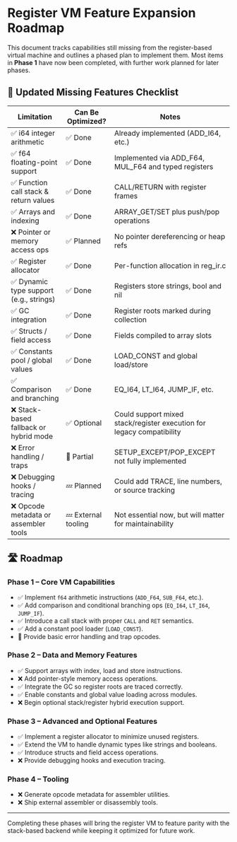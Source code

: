 # Register VM Feature Expansion Roadmap

This document tracks capabilities still missing from the register-based virtual machine and outlines a phased plan to implement them. Most items in **Phase 1** have now been completed, with further work planned for later phases.

## 🧩 Updated Missing Features Checklist

| Limitation | Can Be Optimized? | Notes |
|-----------|-------------------|------|
| ✅ i64 integer arithmetic | ✅ Done | Already implemented (ADD_I64, etc.) |
| ✅ f64 floating-point support | ✅ Done | Implemented via ADD_F64, MUL_F64 and typed registers |
| ✅ Function call stack & return values | ✅ Done | CALL/RETURN with register frames |
| ✅ Arrays and indexing | ✅ Done | ARRAY_GET/SET plus push/pop operations |
| ❌ Pointer or memory access ops | ✅ Planned | No pointer dereferencing or heap refs |
| ✅ Register allocator | ✅ Done | Per-function allocation in reg_ir.c |
| ✅ Dynamic type support (e.g., strings) | ✅ Done | Registers store strings, bool and nil |
| ✅ GC integration | ✅ Done | Register roots marked during collection |
| ✅ Structs / field access | ✅ Done | Fields compiled to array slots |
| ✅ Constants pool / global values | ✅ Done | LOAD_CONST and global load/store |
| ✅ Comparison and branching | ✅ Done | EQ_I64, LT_I64, JUMP_IF, etc. |
| ❌ Stack-based fallback or hybrid mode | ✅ Optional | Could support mixed stack/register execution for legacy compatibility |
| ❌ Error handling / traps | 🔄 Partial | SETUP_EXCEPT/POP_EXCEPT not fully implemented |
| ❌ Debugging hooks / tracing | 💤 Planned | Could add TRACE, line numbers, or source tracking |
| ❌ Opcode metadata or assembler tools | 💤 External tooling | Not essential now, but will matter for maintainability |

## 🛣️ Roadmap

### Phase 1 – Core VM Capabilities
- ✅ Implement `f64` arithmetic instructions (`ADD_F64`, `SUB_F64`, etc.).
- ✅ Add comparison and conditional branching ops (`EQ_I64`, `LT_I64`, `JUMP_IF`).
- ✅ Introduce a call stack with proper `CALL` and `RET` semantics.
- ✅ Add a constant pool loader (`LOAD_CONST`).
- 🔄 Provide basic error handling and trap opcodes.

### Phase 2 – Data and Memory Features
- ✅ Support arrays with index, load and store instructions.
- ❌ Add pointer-style memory access operations.
- ✅ Integrate the GC so register roots are traced correctly.
- ✅ Enable constants and global value loading across modules.
- ❌ Begin optional stack/register hybrid execution support.

### Phase 3 – Advanced and Optional Features
- ✅ Implement a register allocator to minimize unused registers.
- ✅ Extend the VM to handle dynamic types like strings and booleans.
- ✅ Introduce structs and field access operations.
- ❌ Provide debugging hooks and execution tracing.

### Phase 4 – Tooling
- ❌ Generate opcode metadata for assembler utilities.
- ❌ Ship external assembler or disassembly tools.

---

Completing these phases will bring the register VM to feature parity with the stack-based backend while keeping it optimized for future work.
